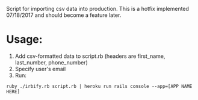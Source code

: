 Script for importing csv data into production. This is a hotfix implemented 07/18/2017 and should become a feature later.

# Usage:
1. Add csv-formatted data to script.rb (headers are first_name, last_number, phone_number)
2. Specify user's email
3. Run:

`ruby ./irbify.rb script.rb | heroku run rails console --app=[APP NAME HERE]`
